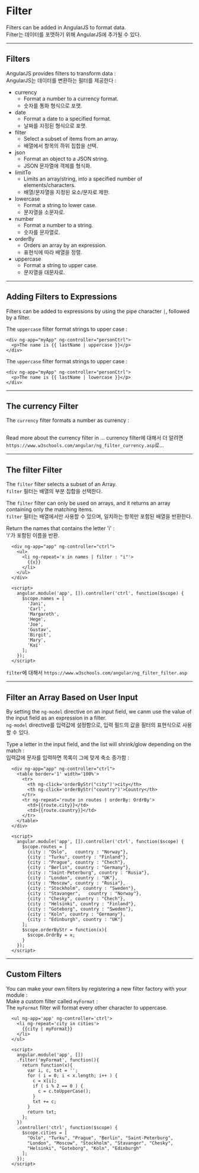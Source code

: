 # Filter
Filters can be added in AngularJS to format data.  
Filter는 데이터를 포맷하기 위해 AngularJS에 추가될 수 있다.  
  
---------------------
## Filters
AngularJS provides filters to transform data :  
AngularJS는 데이터를 변환하는 필터를 제공한다 :  
  
- currency
  - Format a number to a currency format.
  - 숫자를 통화 형식으로 포맷.
- date
  - Format a date to a specified format.
  - 날짜를 지정된 형식으로 포맷.
- filter
  - Select a subset of items from an array.
  - 배열에서 항목의 하위 집합을 선택.
- json
  - Format an object to a JSON string.
  - JSON 문자열에 객체를 형식화.
- limitTo
  - Limits an array/string, into a specified number of elements/characters.
  - 배열/문자열을 지정된 요소/문자로 제한.
- lowercase
  - Format a string to lower case.
  - 문자열을 소문자로.
- number
  - Format a number to a string.
  - 숫자를 문자열로.
- orderBy
  - Orders an array by an expression.
  - 표현식에 따라 배열을 정렬.
- uppercase
  - Format a string to upper case.
  - 문자열을 대문자로.
  
---------------------
## Adding Filters to Expressions
Filters can be added to expressions by using the pipe character `|`, followed by a filter.  
  
The `uppercase` filter format strings to upper case :  
  
```
<div ng-app="myApp" ng-controller="personCtrl">
  <p>The name is {{ lastName | uppercase }}</p>
</div>
```
The `uppercase` filter format strings to upper case :  
  
```
<div ng-app="myApp" ng-controller="personCtrl">
  <p>The name is {{ lastName | lowercase }}</p>
</div>
```
  
---------------------
## The currency Filter
The `currency` filter formats a number as currency :  
  
```
```
Read more about the currency filter in ...
currency filter에 대해서 더 알려면 `https://www.w3schools.com/angular/ng_filter_currency.asp`로...
  
---------------------
## The filter Filter
The `filter` filter selects a subset of an Array.  
`filter` 필터는 배열의 부분 집합을 선택한다.  
  
The `filter` filter can only be used on arrays, and it returns an array containing only the matching items.  
`filter` 필터는 배열에서만 사용할 수 있으며, 일치하는 항목만 포함된 배열을 반환한다.  
  
Return the names that contains the letter 'i' :  
'i'가 포함된 이름을 반환.
```
  <div ng-app="app" ng-controller="ctrl">
    <ul>
      <li ng-repeat='x in names | filter : "i"'>
        {{x}}
      </li>
    </ul>
  </div>
    
  <script>
    angular.module('app', []).controller('ctrl', function($scope) {
      $scope.names = [
        'Jani',
        'Carl',
        'Margareth',
        'Hege',
        'Joe',
        'Gustav',
        'Birgit',
        'Mary',
        'Kai'
      ];
    });
  </script>
```
  
`filter`에 대해서 `https://www.w3schools.com/angular/ng_filter_filter.asp`  
  
---------------------
## Filter an Array Based on User Input
By setting the `ng-model` directive on an input field, we canm use the value of the input field as an expression in a filter.  
`ng-model` directive를 입력값에 설정함으로, 입력 필드의 값을 필터의 표현식으로 사용할 수 있다.  
  
Type a letter in the input field, and the list will shrink/glow depending on the match :  
입력값에 문자를 입력하면 목록이 그에 맞게 축소 증가함 :  
  
```
  <div ng-app="app" ng-controller="ctrl">
    <table border='1' width='100%'>
      <tr>
        <th ng-click='orderByStr("city")'>city</th>
        <th ng-click='orderByStr("country")'>Country</th>
      </tr>
      <tr ng-repeat='route in routes | orderBy: OrdrBy'>
        <td>{{route.city}}</td>
        <td>{{route.country}}</td>
      </tr>
    </table>
  </div>
    
  <script>
    angular.module('app', []).controller('ctrl', function($scope) {
      $scope.routes = [
        {city : "Oslo",   country : "Norway"},
        {city : "Turku", country : "Finland"},
        {city : "Prague", country : "Chech"},
        {city : "Berlin", country : "Germany"},
        {city : "Saint-Peterburg", country : "Rusia"},
        {city : "London", country : "UK"},
        {city : "Moscow", country : "Rusia"},
        {city : "Stockholm", country : "Sweden"},
        {city : "Stavanger",   country : "Norway"},
        {city : "Chesky", country : "Chech"},
        {city : "Helsinki", country : "Finland"},
        {city : "Goteborg", country : "Sweden"},
        {city : "Koln", country : "Germany"},
        {city : "Edinburgh", country : "UK"}
      ];
      $scope.orderByStr = function(x){
        $scope.OrdrBy = x;
      }
    });
  </script>
```
  
---------------------
## Custom Filters
You can make your own filters by registering a new filter factory with your module :  
Make a custom filter called `myFormat` :  
The `myFormat` filter will format every other character to uppercase.  
  
```
  <ul ng-app='app' ng-controller='ctrl'>
    <li ng-repeat='city in cities'>
      {{city | myFormat}}
    </li>
  </ul>
    
  <script>
    angular.module('app', [])
    .filter('myFormat', function(){
      return function(x){
        var i, c, txt = '';
        for ( i = 0; i < x.length; i++ ) {
          c = x[i];
          if ( i % 2 == 0 ) {
            c = c.toUpperCase();
          }
          txt += c;
        }
        return txt;
      };
    })
    .controller('ctrl', function($scope) {
      $scope.cities = [
        "Oslo", "Turku", "Prague", "Berlin", "Saint-Peterburg",
        "London", "Moscow", "Stockholm", "Stavanger", "Chesky",
        "Helsinki", "Goteborg", "Koln", "Edinburgh"
      ];
    });
  </script>
```